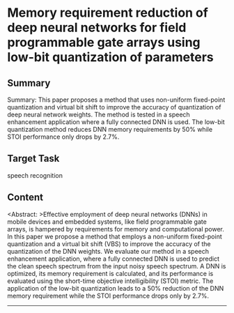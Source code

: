 # Memory requirement reduction of deep neural networks for field programmable gate arrays using low-bit quantization of parameters

## Summary

Summary: This paper proposes a method that uses non-uniform fixed-point quantization and virtual bit shift to improve the accuracy of quantization of deep neural network weights. The method is tested in a speech enhancement application where a fully connected DNN is used. The low-bit quantization method reduces DNN memory requirements by 50% while STOI performance only drops by 2.7%.


## Target Task

speech recognition

## Content

<Abstract: >Effective employment of deep neural networks (DNNs) in mobile devices and embedded systems, like field programmable gate arrays, is hampered by requirements for memory and computational power. In this paper we propose a method that employs a non-uniform fixed-point quantization and a virtual bit shift (VBS) to improve the accuracy of the quantization of the DNN weights. We evaluate our method in a speech enhancement application, where a fully connected DNN is used to predict the clean speech spectrum from the input noisy speech spectrum. A DNN is optimized, its memory requirement is calculated, and its performance is evaluated using the short-time objective intelligibility (STOI) metric. The application of the low-bit quantization leads to a 50% reduction of the DNN memory requirement while the STOI performance drops only by 2.7%.



---


